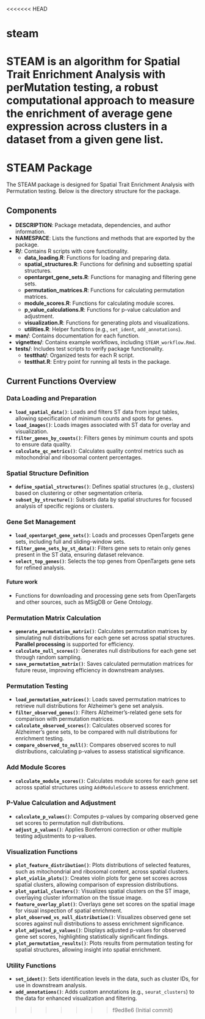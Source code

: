 <<<<<<< HEAD
# steam
STEAM is an algorithm for Spatial Trait Enrichment Analysis with perMutation testing, a robust computational approach to measure the enrichment of average gene expression across clusters in a dataset from a given gene list.
=======
# STEAM Package

The STEAM package is designed for Spatial Trait Enrichment Analysis with Permutation testing. Below is the directory structure for the package.


## Components

- **DESCRIPTION**: Package metadata, dependencies, and author information.
- **NAMESPACE**: Lists the functions and methods that are exported by the package.
- **R/**: Contains R scripts with core functionality.
  - **data_loading.R**: Functions for loading and preparing data.
  - **spatial_structures.R**: Functions for defining and subsetting spatial structures.
  - **opentarget_gene_sets.R**: Functions for managing and filtering gene sets.
  - **permutation_matrices.R**: Functions for calculating permutation matrices.
  - **module_scores.R**: Functions for calculating module scores.
  - **p_value_calculations.R**: Functions for p-value calculation and adjustment.
  - **visualization.R**: Functions for generating plots and visualizations.
  - **utilities.R**: Helper functions (e.g., `set_ident`, `add_annotations`).
- **man/**: Contains documentation for each function.
- **vignettes/**: Contains example workflows, including `STEAM_workflow.Rmd`.
- **tests/**: Includes test scripts to verify package functionality.
  - **testthat/**: Organized tests for each R script.
  - **testthat.R**: Entry point for running all tests in the package.

## Current Functions Overview

### Data Loading and Preparation

- **`load_spatial_data()`**: Loads and filters ST data from input tables, allowing specification of minimum counts and spots for genes.
- **`load_images()`**: Loads images associated with ST data for overlay and visualization.
- **`filter_genes_by_counts()`**: Filters genes by minimum counts and spots to ensure data quality.
- **`calculate_qc_metrics()`**: Calculates quality control metrics such as mitochondrial and ribosomal content percentages.

### Spatial Structure Definition

- **`define_spatial_structures()`**: Defines spatial structures (e.g., clusters) based on clustering or other segmentation criteria.
- **`subset_by_structure()`**: Subsets data by spatial structures for focused analysis of specific regions or clusters.

### Gene Set Management

- **`load_opentarget_gene_sets()`**: Loads and processes OpenTargets gene sets, including full and sliding-window sets.
- **`filter_gene_sets_by_st_data()`**: Filters gene sets to retain only genes present in the ST data, ensuring dataset relevance.
- **`select_top_genes()`**: Selects the top genes from OpenTargets gene sets for refined analysis.

#### Future work
- Functions for downloading and processing gene sets from OpenTargets and other sources, such as MSigDB or Gene Ontology.

### Permutation Matrix Calculation

- **`generate_permutation_matrix()`**: Calculates permutation matrices by simulating null distributions for each gene set across spatial structures. **Parallel processing** is supported for efficiency.
- **`calculate_null_scores()`**: Generates null distributions for each gene set through random sampling.
- **`save_permutation_matrix()`**: Saves calculated permutation matrices for future reuse, improving efficiency in downstream analyses.

### Permutation Testing

- **`load_permutation_matrices()`**: Loads saved permutation matrices to retrieve null distributions for Alzheimer’s gene set analysis.
- **`filter_observed_genes()`**: Filters Alzheimer’s-related gene sets for comparison with permutation matrices.
- **`calculate_observed_scores()`**: Calculates observed scores for Alzheimer’s gene sets, to be compared with null distributions for enrichment testing.
- **`compare_observed_to_null()`**: Compares observed scores to null distributions, calculating p-values to assess statistical significance.

### Add Module Scores

- **`calculate_module_scores()`**: Calculates module scores for each gene set across spatial structures using `AddModuleScore` to assess enrichment.

### P-Value Calculation and Adjustment

- **`calculate_p_values()`**: Computes p-values by comparing observed gene set scores to permutation null distributions.
- **`adjust_p_values()`**: Applies Bonferroni correction or other multiple testing adjustments to p-values.

### Visualization Functions

- **`plot_feature_distribution()`**: Plots distributions of selected features, such as mitochondrial and ribosomal content, across spatial clusters.
- **`plot_violin_plots()`**: Creates violin plots for gene set scores across spatial clusters, allowing comparison of expression distributions.
- **`plot_spatial_clusters()`**: Visualizes spatial clusters on the ST image, overlaying cluster information on the tissue image.
- **`feature_overlay_plot()`**: Overlays gene set scores on the spatial image for visual inspection of spatial enrichment.
- **`plot_observed_vs_null_distribution()`**: Visualizes observed gene set scores against null distributions to assess enrichment significance.
- **`plot_adjusted_p_values()`**: Displays adjusted p-values for observed gene set scores, highlighting statistically significant findings.
- **`plot_permutation_results()`**: Plots results from permutation testing for spatial structures, allowing insight into spatial enrichment.

### Utility Functions

- **`set_ident()`**: Sets identification levels in the data, such as cluster IDs, for use in downstream analysis.
- **`add_annotations()`**: Adds custom annotations (e.g., `seurat_clusters`) to the data for enhanced visualization and filtering.

>>>>>>> f9ed8e6 (Initial commit)
